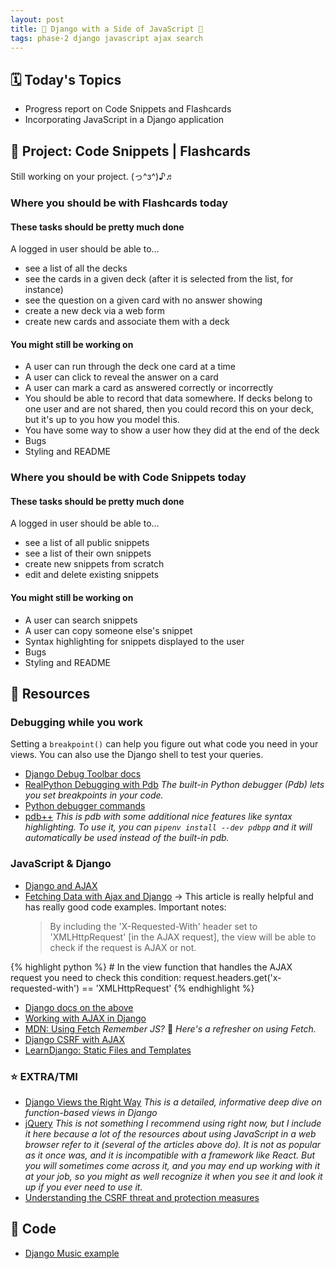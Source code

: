 ```yaml
---
layout: post
title: 🍔 Django with a Side of JavaScript 🍟
tags: phase-2 django javascript ajax search
---
```


## 🗓️ Today's Topics

- Progress report on Code Snippets and Flashcards
- Incorporating JavaScript in a Django application

## 🎯 Project: Code Snippets | Flashcards

Still working on your project. (っ^з^)♪♬

### Where you should be with **Flashcards** today

#### These tasks should be pretty much done

A logged in user should be able to...

- see a list of all the decks
- see the cards in a given deck (after it is selected from the list, for instance)
- see the question on a given card with no answer showing
- create a new deck via a web form
- create new cards and associate them with a deck

#### You might still be working on

- A user can run through the deck one card at a time
- A user can click to reveal the answer on a card
- A user can mark a card as answered correctly or incorrectly
- You should be able to record that data somewhere. If decks belong to one user and are not shared, then you could record this on your deck, but it's up to you how you model this.
- You have some way to show a user how they did at the end of the deck
- Bugs
- Styling and README

### Where you should be with **Code Snippets** today

#### These tasks should be pretty much done

A logged in user should be able to...

- see a list of all public snippets
- see a list of their own snippets
- create new snippets from scratch
- edit and delete existing snippets

#### You might still be working on

- A user can search snippets
- A user can copy someone else's snippet
- Syntax highlighting for snippets displayed to the user
- Bugs
- Styling and README

## 🔖 Resources

### Debugging while you work

Setting a `breakpoint()` can help you figure out what code you need in your views. You can also use the Django shell to test your queries.

- [Django Debug Toolbar docs](https://django-debug-toolbar.readthedocs.io/en/latest/)
- [RealPython Debugging with Pdb](https://realpython.com/python-debugging-pdb/) _The built-in Python debugger (Pdb) lets you set breakpoints in your code._
- [Python debugger commands](https://docs.python.org/3/library/pdb.html?highlight=debugger#debugger-commands)
- [pdb++](https://github.com/pdbpp/pdbpp) _This is pdb with some additional nice features like syntax highlighting. To use it, you can `pipenv install --dev pdbpp` and it will automatically be used instead of the built-in pdb._

### JavaScript & Django

- [Django and AJAX](https://realpython.com/django-and-ajax-form-submissions/)
- [Fetching Data with Ajax and Django](https://www.brennantymrak.com/articles/fetching-data-with-ajax-and-djang`o.html) -> This article is really helpful and has really good code examples. Important notes:
  > By including the 'X-Requested-With' header set to 'XMLHttpRequest' [in the AJAX request], the view will be able to check if the request is AJAX or not.

{% highlight python %}
    # In the view function that handles the AJAX request you need to check this condition:
    request.headers.get('x-requested-with') == 'XMLHttpRequest'
{% endhighlight %}

- [Django docs on the above](https://docs.djangoproject.com/en/4.0/ref/request-response/#django.http.HttpRequest.is_ajax)
- [Working with AJAX in Django](https://testdriven.io/blog/django-ajax-xhr/)
- [MDN: Using Fetch](https://developer.mozilla.org/en-US/docs/Web/API/Fetch_API/Using_Fetch) _Remember JS?_ 🥴 _Here's a refresher on using Fetch._
- [Django CSRF with AJAX](https://docs.djangoproject.com/en/4.0/ref/csrf/#ajax)
- [LearnDjango: Static Files and Templates](https://learndjango.com/tutorials/django-static-files)

### ⭐ EXTRA/TMI

- [Django Views the Right Way](https://spookylukey.github.io/django-views-the-right-way/the-pattern.html) _This is a detailed, informative deep dive on function-based views in Django_
- [jQuery](https://jquery.com/) _This is not something I recommend using right now, but I include it here because a lot of the resources about using JavaScript in a web browser refer to it (several of the articles above do). It is not as popular as it once was, and it is incompatible with a framework like React. But you will sometimes come across it, and you may end up working with it at your job, so you might as well recognize it when you see it and look it up if you ever need to use it._
- [Understanding the CSRF threat and protection measures](https://cheatsheetseries.owasp.org/cheatsheets/Cross-Site_Request_Forgery_Prevention_Cheat_Sheet.html)

## 🦉 Code

- [Django Music example](https://github.com/Momentum-Team-11/example-django-music)

